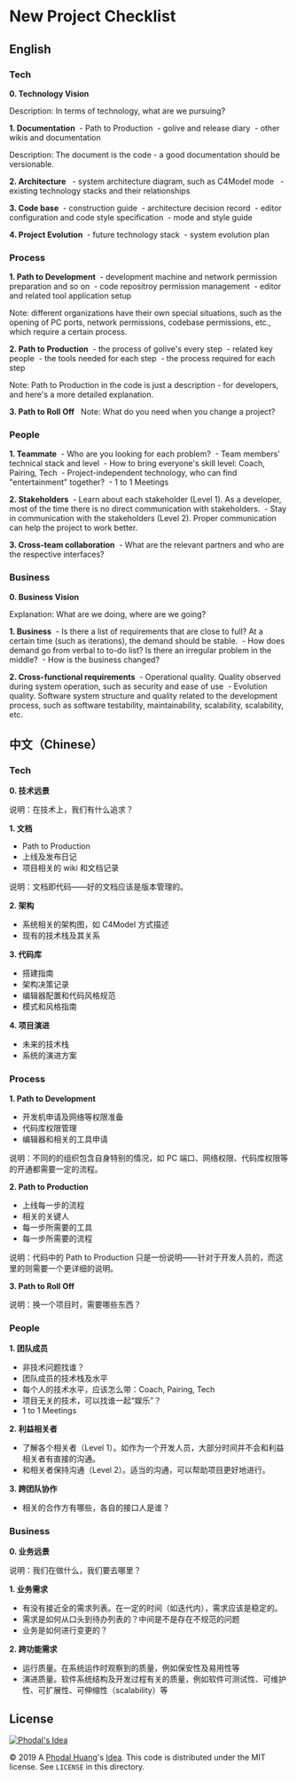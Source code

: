 # New Project Checklist


## English

### Tech

**0. Technology Vision**

Description: In terms of technology, what are we pursuing?

**1. Documentation**
 - Path to Production
 - golive and release diary
 - other wikis and documentation

Description: The document is the code - a good documentation should be versionable.

**2. Architecture**
  - system architecture diagram, such as C4Model mode
  - existing technology stacks and their relationships

**3. Code base**
 - construction guide
 - architecture decision record
 - editor configuration and code style specification
 - mode and style guide

**4. Project Evolution**
 - future technology stack
 - system evolution plan

### Process

**1. Path to Development**
 - development machine and network permission preparation and so on
 - code repositroy permission management
 - editor and related tool application setup

Note: different organizations have their own special situations, such as the opening of PC ports, network permissions, codebase permissions, etc., which require a certain process.

**2. Path to Production**
 - the process of golive's every step
 - related key people
 - the tools needed for each step
 - the process required for each step

Note: Path to Production in the code is just a description - for developers, and here's a more detailed explanation.

**3. Path to Roll Off**
 
Note: What do you need when you change a project?

### People

**1. Teammate**
 - Who are you looking for each problem? 
 - Team members' technical stack and level
 - How to bring everyone's skill level: Coach, Pairing, Tech
 - Project-independent technology, who can find "entertainment" together?
 - 1 to 1 Meetings

**2. Stakeholders**
 - Learn about each stakeholder (Level 1). As a developer, most of the time there is no direct communication with stakeholders.
 - Stay in communication with the stakeholders (Level 2). Proper communication can help the project to work better.

**3. Cross-team collaboration**
 - What are the relevant partners and who are the respective interfaces?

### Business

**0. Business Vision**

Explanation: What are we doing, where are we going?

**1. Business**
 - Is there a list of requirements that are close to full? At a certain time (such as iterations), the demand should be stable.
 - How does demand go from verbal to to-do list? Is there an irregular problem in the middle?
 - How is the business changed?

**2. Cross-functional requirements**
 - Operational quality. Quality observed during system operation, such as security and ease of use
 - Evolution quality. Software system structure and quality related to the development process, such as software testability, maintainability, scalability, scalability, etc.

## 中文（Chinese）


### Tech

**0. 技术远景**

说明：在技术上，我们有什么追求？

**1. 文档**
 - Path to Production
 - 上线及发布日记
 - 项目相关的 wiki 和文档记录

说明：文档即代码——好的文档应该是版本管理的。

**2. 架构**
  - 系统相关的架构图，如 C4Model 方式描述
  - 现有的技术栈及其关系

**3. 代码库**
 - 搭建指南
 - 架构决策记录
 - 编辑器配置和代码风格规范
 - 模式和风格指南

**4. 项目演进**
 - 未来的技术栈
 - 系统的演进方案

### Process

**1. Path to Development**
 - 开发机申请及网络等权限准备
 - 代码库权限管理
 - 编辑器和相关的工具申请

说明：不同的的组织包含自身特别的情况，如 PC 端口、网络权限、代码库权限等的开通都需要一定的流程。

**2. Path to Production**
 - 上线每一步的流程
 - 相关的关键人
 - 每一步所需要的工具
 - 每一步所需要的流程

说明：代码中的 Path to Production 只是一份说明——针对于开发人员的，而这里的则需要一个更详细的说明。

**3. Path to Roll Off**
 
说明：换一个项目时，需要哪些东西？

### People

**1. 团队成员**
 - 非技术问题找谁？
 - 团队成员的技术栈及水平
 - 每个人的技术水平，应该怎么带：Coach, Pairing, Tech
 - 项目无关的技术，可以找谁一起“娱乐”？
 - 1 to 1 Meetings

**2. 利益相关者**
 - 了解各个相关者（Level 1）。如作为一个开发人员，大部分时间并不会和利益相关者有直接的沟通。
 - 和相关者保持沟通（Level 2）。适当的沟通，可以帮助项目更好地进行。

**3. 跨团队协作**
 - 相关的合作方有哪些，各自的接口人是谁？

### Business

**0. 业务远景**

说明：我们在做什么，我们要去哪里？

**1. 业务需求**
 - 有没有接近全的需求列表。在一定的时间（如迭代内），需求应该是稳定的。
 - 需求是如何从口头到待办列表的？中间是不是存在不规范的问题
 - 业务是如何进行变更的？

**2. 跨功能需求**
 - 运行质量。在系统运作时观察到的质量，例如保安性及易用性等
 - 演进质量。软件系统结构及开发过程有关的质量，例如软件可测试性、可维护性、可扩展性、可伸缩性（scalability）等

License
---

[![Phodal's Idea](http://brand.phodal.com/shields/idea-small.svg)](http://ideas.phodal.com/)

© 2019 A [Phodal Huang](https://www.phodal.com)'s [Idea](http://github.com/phodal/ideas).  This code is distributed under the MIT license. See `LICENSE` in this directory.
